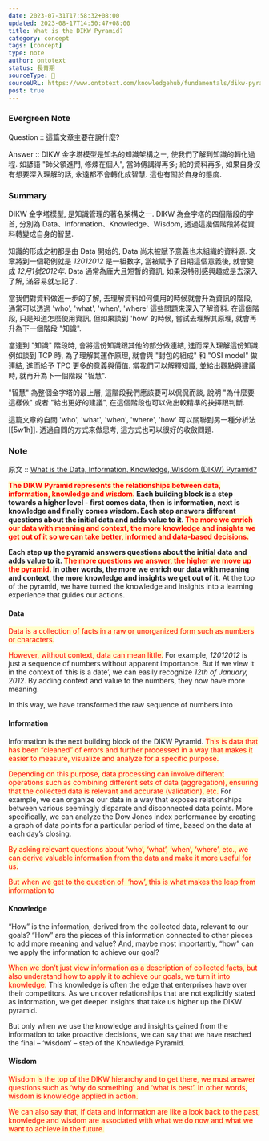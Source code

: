 ```yaml
---
date: 2023-07-31T17:58:32+08:00
updated: 2023-08-17T14:50:47+08:00
title: What is the DIKW Pyramid?
category: concept
tags: [concept]
type: note
author: ontotext
status: 長青期
sourceType: 📰️
sourceURL: https://www.ontotext.com/knowledgehub/fundamentals/dikw-pyramid/
post: true
---
```


### Evergreen Note

Question :: 這篇文章主要在說什麼?

Answer :: DIKW 金字塔模型是知名的知識架構之ㄧ, 使我們了解到知識的轉化過程. 如諺語 "師父領進門, 修煉在個人", 當師傅講得再多; 給的資料再多, 如果自身沒有想要深入理解的話, 永遠都不會轉化成智慧. 這也有關於自身的態度.

<!--more-->

### Summary

DIKW 金字塔模型, 是知識管理的著名架構之一. DIKW 為金字塔的四個階段的字首, 分別為 Data、Information、Knowledge、Wisdom, 透過這幾個階段將從資料轉變成自身的智慧.

知識的形成之初都是由 Data 開始的, Data 尚未被賦予意義也未組織的資料源. 文章將到一個範例就是 *12012012* 是一組數字, 當被賦予了日期這個意義後, 就會變成 *12月1號2012年*. Data 通常為龐大且短暫的資訊, 如果沒特別感興趣或是去深入了解, 滿容易就忘記了.

當我們對資料做進一步的了解, 去理解資料如何使用的時候就會升為資訊的階段, 通常可以透過 'who', 'what', 'when', 'where' 這些問題來深入了解資料. 在這個階段, 只是知道怎麼使用資訊, 但如果談到 'how' 的時候, 嘗試去理解其原理, 就會再升為下一個階段 "知識".

當達到 "知識" 階段時, 會將這份知識跟其他的部分做連結, 進而深入理解這份知識. 例如談到 TCP  時, 為了理解其運作原理, 就會與 "封包的組成" 和 "OSI model" 做連結, 進而給予 TPC 更多的意義與價值. 當我們可以解釋知識, 並給出觀點與建議時, 就再升為下一個階段 "智慧".

"智慧" 為整個金字塔的最上層, 這階段我們應該要可以侃侃而談, 說明 "為什麼要這樣做" 或者 "給出更好的建議", 在這個階段也可以做出較精準的抉擇跟判斷.

這篇文章的自問 'who', 'what', 'when', 'where', 'how' 可以關聯到另一種分析法 [[5w1h]]. 透過自問的方式來做思考, 這方式也可以很好的收斂問題.

### Note

原文 :: [What is the Data, Information, Knowledge, Wisdom (DIKW) Pyramid?](https://www.ontotext.com/knowledgehub/fundamentals/dikw-pyramid/)

**<span style="background-color: #ffffcc; color: red">The DIKW Pyramid represents the relationships between data, information, knowledge and wisdom.</span> Each building block is a step towards a higher level - first comes data, then is information, next is knowledge and finally comes wisdom. Each step answers different questions about the initial data and adds value to it. <span style="background-color: #ffffcc; color: red">The more we enrich our data with meaning and context, the more knowledge and insights we get out of it so we can take better, informed and data-based decisions.</span>**

**Each step up the pyramid answers questions about the initial data and adds value to it. <span style="background-color: #ffffcc; color: red">The more questions we answer, the higher we move up the pyramid.</span> In other words, the more we enrich our data with meaning and context, the more knowledge and insights we get out of it.** At the top of the pyramid, we have turned the knowledge and insights into a learning experience that guides our actions.

#### **Data**

<span style="background-color: #ffffcc; color: red">Data is a collection of facts in a raw or unorganized form such as numbers or characters.</span>

<span style="background-color: #ffffcc; color: red">However, without context, data can mean little.</span> For example, *12012012* is just a sequence of numbers without apparent importance. But if we view it in the context of ‘this is a date’, we can easily recognize *12th of January, 2012*. By adding context and value to the numbers, they now have more meaning.

In this way, we have transformed the raw sequence of numbers into

#### **Information**

Information is the next building block of the DIKW Pyramid. <span style="background-color: #ffffcc; color: red">This is data that has been “cleaned” of errors and further processed in a way that makes it easier to measure, visualize and analyze for a specific purpose.</span>

<span style="background-color: #ffffcc; color: red">Depending on this purpose, data processing can involve different operations such as combining different sets of data (aggregation), ensuring that the collected data is relevant and accurate (validation), etc.</span> For example, we can organize our data in a way that exposes relationships between various seemingly disparate and disconnected data points. More specifically, we can analyze the Dow Jones index performance by creating a graph of data points for a particular period of time, based on the data at each day’s closing.

<span style="background-color: #ffffcc; color: red">By asking relevant questions about ‘who’, ‘what’, ‘when’, ‘where’, etc., we can derive valuable information from the data and make it more useful for us.</span>

<span style="background-color: #ffffcc; color: red">But when we get to the question of  ‘how’, this is what makes the leap from information to</span>

#### **Knowledge**

“How” is the information, derived from the collected data, relevant to our goals? “How” are the pieces of this information connected to other pieces to add more meaning and value? And, maybe most importantly, “how” can we apply the information to achieve our goal?

<span style="background-color: #ffffcc; color: red">When we don’t just view information as a description of collected facts, but also understand how to apply it to achieve our goals, we turn it into knowledge.</span> This knowledge is often the edge that enterprises have over their competitors. As we uncover relationships that are not explicitly stated as information, we get deeper insights that take us higher up the DIKW pyramid.

But only when we use the knowledge and insights gained from the information to take proactive decisions, we can say that we have reached the final – ‘wisdom’ – step of the Knowledge Pyramid.

#### **Wisdom**

<span style="background-color: #ffffcc; color: red">Wisdom is the top of the DIKW hierarchy and to get there, we must answer questions such as ‘why do something’ and ‘what is best’. In other words, wisdom is knowledge applied in action.</span>

<span style="background-color: #ffffcc; color: red">We can also say that, if data and information are like a look back to the past, knowledge and wisdom are associated with what we do now and what we want to achieve in the future.</span>